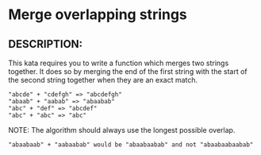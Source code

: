 # Merge overlapping strings

## DESCRIPTION:

This kata requires you to write a function which merges two strings together. It does so by merging the end of the first string with the start of the second string together when they are an exact match.

```
"abcde" + "cdefgh" => "abcdefgh"
"abaab" + "aabab" => "abaabab"
"abc" + "def" => "abcdef"
"abc" + "abc" => "abc"
```

NOTE: The algorithm should always use the longest possible overlap.

```
"abaabaab" + "aabaabab" would be "abaabaabab" and not "abaabaabaabab"
```
